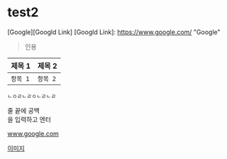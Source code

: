 # test2

[Google][Googld Link]
[Googld Link]: https://www.google.com/ "Google"

> 인용

| 제목 1 | 제목 2 |
| ------ | ------ |
|`항목 1` | ```항목 2``` |

```
ㄴㅇㄹㄴㄹㅇㄴㄹㄴㄹ
```

줄 끝에 공백  
을 입력하고 엔터

www.google.com

[이미지](f1/f2/open-doodles-chilling.png)
